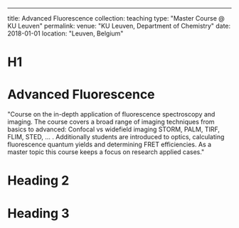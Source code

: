 ---
title: Advanced Fluorescence
collection: teaching
type: "Master Course @ KU Leuven"
permalink:
venue: "KU Leuven, Department of Chemistry"
date: 2018-01-01
location: "Leuven, Belgium"


# H1
Advanced Fluorescence
======
"Course on the in-depth application of fluorescence spectroscopy and imaging. The course covers a broad range of imaging techniques from basics to advanced: Confocal vs widefield imaging STORM, PALM, TIRF, FLIM, STED, ... . Additionally students are introduced to optics, calculating fluorescence quantum yields and determining FRET efficiencies. As a master topic this course keeps a focus on research applied cases."

Heading 2
======

Heading 3
======
